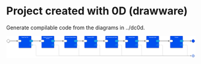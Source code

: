 # Project created with 0D (drawware)

Generate compilable code from the diagrams in ../dc0d.

![](doc/gen0d-main.drawio.svg)
